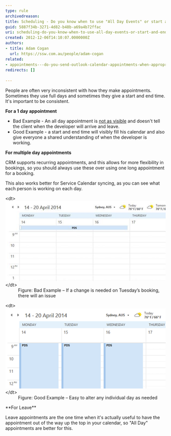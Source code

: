 ```yaml
---
type: rule
archivedreason: 
title: Scheduling - Do you know when to use "All Day Events" or start and end times with recurrence?
guid: 5887f34b-3271-4d82-b48b-a69a4b72ffac
uri: scheduling-do-you-know-when-to-use-all-day-events-or-start-and-end-times-with-recurrence
created: 2012-12-06T14:10:07.0000000Z
authors:
- title: Adam Cogan
  url: https://ssw.com.au/people/adam-cogan
related:
- appointments---do-you-send-outlook-calendar-appointments-when-appropriate
redirects: []

---
```


People are often very inconsistent with how they make appointments. Sometimes they use full days and sometimes they give a start and end time. It's important to be consistent.

**For a 1 day appointment**

* Bad Example - An all day appointment is [not as visible](/appointments-do-you-send-outlook-calendar-appointments-when-appropriate) and doesn't tell the client when the developer will arrive and leave.
* Good Example - a start and end time will visibly fill his calendar and also give everyone a shared understanding of when the developer is working.




**For multiple day appointments**

CRM supports recurring appointments, and this allows for more flexibility in bookings, so you should always use these over using one long appointment for a booking.

<!--endintro-->

This also works better for Service Calendar syncing, as you can see what each person is working on each day.
<dl class="badImage">&lt;dt&gt; 
      <img src="recurring-appointment-bad.png" alt="Bad Example">
   &lt;/dt&gt;<dd>Figure: Bad Example – If a change is needed on Tuesday’s booking, there will an issue</dd></dl><dl class="goodImage">&lt;dt&gt; 
      <img src="recurring-appointment-good.png" alt="Good Example">
   &lt;/dt&gt;<dd>Figure: Good Example – Easy to alter any individual day as needed<br></dd></dl>
**For Leave**

Leave appointments are the one time when it's actually useful to have the appointment out of the way up the top in your calendar, so "All Day" appointments are better for this.
